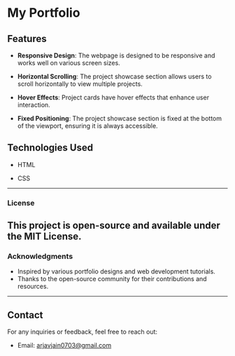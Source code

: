 # My Portfolio


## Features


- **Responsive Design**: The webpage is designed to be responsive and works well on various screen sizes.

- **Horizontal Scrolling**: The project showcase section allows users to scroll horizontally to view multiple projects.

- **Hover Effects**: Project cards have hover effects that enhance user interaction.

- **Fixed Positioning**: The project showcase section is fixed at the bottom of the viewport, ensuring it is always accessible.


## Technologies Used


- HTML

- CSS
---
### License

This project is open-source and available under the MIT License.
---
### Acknowledgments

- Inspired by various portfolio designs and web development tutorials.
- Thanks to the open-source community for their contributions and resources.
---

## Contact

For any inquiries or feedback, feel free to reach out:

- Email: arjavjain0703@gmail.com



